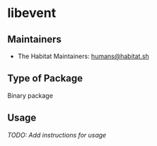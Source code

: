 # libevent

## Maintainers

* The Habitat Maintainers: <humans@habitat.sh>

## Type of Package

Binary package

## Usage

*TODO: Add instructions for usage*
